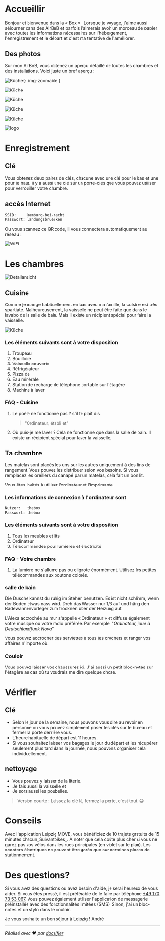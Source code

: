 # Accueillir

Bonjour et bienvenue dans la « Box » ! Lorsque je voyage, j'aime aussi séjourner dans des AirBnB et parfois j'aimerais avoir un morceau de papier avec toutes les informations nécessaires sur l'hébergement, l'enregistrement et le départ et c'est ma tentative de l'améliorer.

## Des photos

Sur mon AirBnB, vous obtenez un aperçu détaillé de toutes les chambres et des installations. Voici juste un bref aperçu :

![Küche](_media/rooms/kueche.jpg ":size=144"){: .img-zoomable }

![Küche](_media/rooms/kueche.jpg ":size=200 .img-zoomable")

![Küche](_media/rooms/kueche.jpg ":size=144x144")

![Küche](_media/rooms/kueche.jpg ":size=42:align=left")

![Küche](_media/rooms/kueche.jpg ":class=img-zoomable")

![logo](https://docsify.js.org/_media/icon.svg ":class=img-zoomable")

# Enregistrement

## Clé

Vous obtenez deux paires de clés, chacune avec une clé pour le bas et une pour le haut. Il y a aussi une clé sur un porte-clés que vous pouvez utiliser pour verrouiller votre chambre.

## accès Internet

```txt
SSID:     hamburg-bei-nacht
Passwort: landungsbruecken
```

Ou vous scannez ce QR code, il vous connectera automatiquement au réseau :

![WiFi](_media/wlan.png ":size=200")

# Les chambres

![Detailansicht](_media/thebox-map-detail.png)

## Cuisine

Comme je mange habituellement en bas avec ma famille, la cuisine est très spartiate. Malheureusement, la vaisselle ne peut être faite que dans le lavabo de la salle de bain. Mais il existe un récipient spécial pour faire la vaisselle.

![Küche](_media/rooms/kueche.jpg ":size=200")

### Les éléments suivants sont à votre disposition

1.  Troupeau
2.  Bouilloire
3.  Vaisselle couverts
4.  Réfrigérateur
5.  Pizza de
6.  Eau minérale
7.  Station de recharge de téléphone portable sur l'étagère
8.  Machine à laver

### FAQ - Cuisine

1.  Le poêle ne fonctionne pas ? s'il te plaît dis
    > "Ordinateur, établi et"
2.  Où puis-je me laver ? Cela ne fonctionne que dans la salle de bain. Il existe un récipient spécial pour laver la vaisselle.

## Ta chambre

Les matelas sont placés les uns sur les autres uniquement à des fins de rangement. Vous pouvez les distribuer selon vos besoins. Si vous remplacez les oreillers du canapé par un matelas, cela fait un bon lit.

Vous êtes invités à utiliser l’ordinateur et l’imprimante.

### Les informations de connexion à l'ordinateur sont

```txt
Nutzer:   thebox
Passwort: thebox
```

### Les éléments suivants sont à votre disposition

1.  Tous les meubles et lits
2.  Ordinateur
3.  Télécommandes pour lumières et électricité

### FAQ - Votre chambre

1.  La lumière ne s'allume pas ou clignote énormément. Utilisez les petites télécommandes aux boutons colorés.

### salle de bain

Die Dusche kannst du ruhig im Stehen benutzen. Es ist nicht schlimm, wenn der Boden etwas nass wird. Dreh das Wasser nur 1/3  auf und häng den Badewannenvorleger  zum trocknen über der Heizung auf.

L'Alexa accrochée au mur s'appelle « Ordinateur » et diffuse également votre musique ou votre radio préférée. Par exemple. "_Ordinateur, joue à Deutschlandfunk Nova_"

Vous pouvez accrocher des serviettes à tous les crochets et ranger vos affaires n'importe où.

### Couloir

Vous pouvez laisser vos chaussures ici. J'ai aussi un petit bloc-notes sur l'étagère au cas où tu voudrais me dire quelque chose.

# Vérifier

## Clé

-   Selon le jour de la semaine, nous pouvons vous dire au revoir en personne ou vous pouvez simplement poser les clés sur le bureau et fermer la porte derrière vous.
-   L'heure habituelle de départ est 11 heures.
-   Si vous souhaitez laisser vos bagages le jour du départ et les récupérer seulement plus tard dans la journée, nous pouvons organiser cela individuellement.

## nettoyage

-   Vous pouvez y laisser de la literie.
-   Je fais aussi la vaisselle et
-   Je sors aussi les poubelles.

> Version courte : Laissez la clé là, fermez la porte, c'est tout. 😀

# Conseils

Avec l'application Leipzig MOVE, vous bénéficiez de 10 trajets gratuits de 15 minutes chacun_Suivantbikes_. A noter que cela coûte plus cher si vous ne garez pas vos vélos dans les rues principales (en violet sur le plan). Les scooters électriques ne peuvent être garés que sur certaines places de stationnement.

# Des questions?

Si vous avez des questions ou avez besoin d'aide, je serai heureux de vous aider. Si vous êtes pressé, il est préférable de le faire par téléphone <a href="tel:+491707353067">+49 170 73 53 067</a>. Vous pouvez également utiliser l'application de messagerie préinstallée avec des fonctionnalités limitées (SMS). Sinon, j'ai un bloc-notes et un stylo dans le couloir.

Je vous souhaite un bon séjour à Leipzig !
André

* * *

_Réalisé avec ❤️ par [docsifier](https://docsify.js.org/)_
